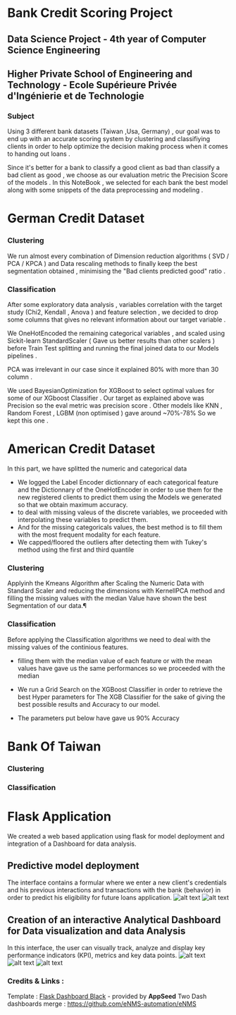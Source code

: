 # Bank Credit Scoring Project
## Data Science  Project - 4th year of Computer Science Engineering
## Higher Private School of Engineering and Technology - Ecole Supérieure Privée d'Ingénierie et de Technologie


### Subject
Using 3 different bank datasets (Taiwan ,Usa, Germany) , our goal was to end up with an accurate scoring system by clustering and classifiying clients in order to help optimize the decision making process when it comes to handing out loans .

Since it's better for a bank to classify a good client as bad than classify a bad client as good , we choose as our evaluation metric the Precision Score of the models . In this NoteBook , we selected for each bank the best model along with some snippets of the data preprocessing and modeling .

# German Credit Dataset
### Clustering
We run almost every combination of Dimension reduction algorithms ( SVD / PCA / KPCA ) and Data rescaling methods to finally keep the best segmentation obtained , minimising the "Bad clients predicted good" ratio .

### Classification
After some exploratory data analysis , variables correlation with the target study (Chi2, Kendall , Anova ) and feature selection , we decided to drop some columns that gives no relevant information about our target variable .

We OneHotEncoded the remaining categorical variables , and scaled using Sickit-learn StandardScaler ( Gave us better results than other scalers ) before Train Test splitting and running the final joined data to our Models pipelines .

PCA was irrelevant in our case since it explained 80% with more than 30 column .


We used BayesianOptimization for XGBoost to select optimal values for some of our XGboost Classifier . Our target as explained above was Precision so the eval metric was precision score . Other models like KNN , Random Forest , LGBM (non optimised ) gave around ~70%-78% So we kept this one .

# American Credit Dataset

In this part, we have splitted the numeric and categorical data
- We logged the Label Encoder dictionnary of each categorical feature and the Dictionnary of the OneHotEncoder in order to use them for the new registered clients to predict them using the Models we generated so that we obtain maximum accuracy.
- to deal with missing valeus of the discrete variables, we proceeded with interpolating these variables to predict them.
- And for the missing categoricals values, the best method is to fill them with the most frequent modality for each feature.
- We capped/floored the outliers after detecting them with Tukey's method using the first and third quantile

### Clustering

Applyinh the Kmeans Algorithm after Scaling the Numeric Data with Standard Scaler and reducing the dimensions with KernellPCA method and filling the missing values with the median Value have shown the best Segmentation of our data.¶

### Classification

Before applying the Classification algorithms we need to deal with the missing values of the continious features.
- filling them with the median value of each feature or with the mean values have gave us the same performances so we proceeded with the median

- We run a Grid Search on the XGBoost Classifier in order to retrieve the best Hyper parameters for The XGB Classifier for the sake of giving the best possible results and Accuracy to our model.
- The parameters put below have gave us 90% Accuracy

# Bank Of Taiwan
### Clustering
### Classification

# Flask Application
We created a web based application using flask for model deployment and integration of a Dashboard for data analysis.
## Predictive model deployment
The interface contains a formular where we enter a new client's credentials and his previous interactions and transactions with the bank (behavior) in order to predict his eligibility for future loans application. 
![alt text](https://github.com/ibrahimba9/Bank-Scoring/blob/master/Screenshots/pred1.png?raw=true)
![alt text](https://github.com/ibrahimba9/Bank-Scoring/blob/master/Screenshots/pred2.png?raw=true)

## Creation of an interactive Analytical Dashboard for Data visualization and data Analysis
In this interface, the user can visually track, analyze and display key performance indicators (KPI), metrics and key data points.
![alt text](https://github.com/ibrahimba9/Bank-Scoring/blob/master/Screenshots/Dashboard1.png?raw=true)
![alt text](https://github.com/ibrahimba9/Bank-Scoring/blob/master/Screenshots/dashboard2.png?raw=true)
![alt text](https://github.com/ibrahimba9/Bank-Scoring/blob/master/Screenshots/Dashboard3.png?raw=true)

### Credits & Links : 
Template :
[Flask Dashboard Black](https://appseed.us/admin-dashboards/flask-dashboard-black) - provided by **AppSeed**
Two Dash dashboards merge :
https://github.com/eNMS-automation/eNMS
